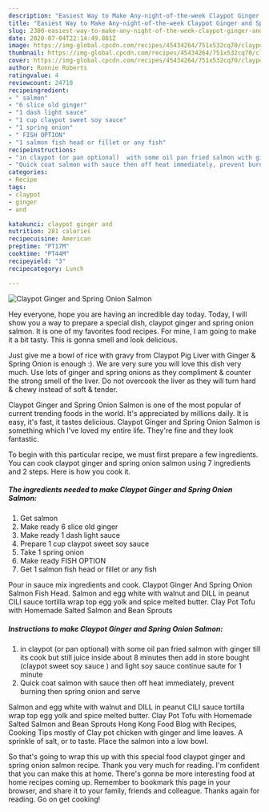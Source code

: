 ```yaml
---
description: "Easiest Way to Make Any-night-of-the-week Claypot Ginger and Spring Onion Salmon"
title: "Easiest Way to Make Any-night-of-the-week Claypot Ginger and Spring Onion Salmon"
slug: 2300-easiest-way-to-make-any-night-of-the-week-claypot-ginger-and-spring-onion-salmon
date: 2020-07-04T22:14:49.801Z
image: https://img-global.cpcdn.com/recipes/45434264/751x532cq70/claypot-ginger-and-spring-onion-salmon-recipe-main-photo.jpg
thumbnail: https://img-global.cpcdn.com/recipes/45434264/751x532cq70/claypot-ginger-and-spring-onion-salmon-recipe-main-photo.jpg
cover: https://img-global.cpcdn.com/recipes/45434264/751x532cq70/claypot-ginger-and-spring-onion-salmon-recipe-main-photo.jpg
author: Ronnie Roberts
ratingvalue: 4
reviewcount: 24710
recipeingredient:
- " salmon"
- "6 slice old ginger"
- "1 dash light sauce"
- "1 cup claypot sweet soy sauce"
- "1 spring onion"
- " FISH OPTION"
- "1 salmon fish head or fillet or any fish"
recipeinstructions:
- "in claypot (or pan optional)  with some oil pan fried salmon with ginger till its cook but still juice inside about 8 minutes  then add in store bought (claypot sweet soy sauce ) and light soy sauce continue saute  for 1 minute"
- "Quick coat salmon with sauce then off heat immediately, prevent burning  then spring onion and  serve"
categories:
- Recipe
tags:
- claypot
- ginger
- and

katakunci: claypot ginger and 
nutrition: 281 calories
recipecuisine: American
preptime: "PT17M"
cooktime: "PT44M"
recipeyield: "3"
recipecategory: Lunch

---
```



![Claypot Ginger and Spring Onion Salmon](https://img-global.cpcdn.com/recipes/45434264/751x532cq70/claypot-ginger-and-spring-onion-salmon-recipe-main-photo.jpg)

Hey everyone, hope you are having an incredible day today. Today, I will show you a way to prepare a special dish, claypot ginger and spring onion salmon. It is one of my favorites food recipes. For mine, I am going to make it a bit tasty. This is gonna smell and look delicious.

Just give me a bowl of rice with gravy from Claypot Pig Liver with Ginger &amp; Spring Onion is enough :). We are very sure you will love this dish very much. Use lots of ginger and spring onions as they compliment &amp; counter the strong smell of the liver. Do not overcook the liver as they will turn hard &amp; chewy instead of soft &amp; tender.

Claypot Ginger and Spring Onion Salmon is one of the most popular of current trending foods in the world. It's appreciated by millions daily. It is easy, it's fast, it tastes delicious. Claypot Ginger and Spring Onion Salmon is something which I've loved my entire life. They're fine and they look fantastic.


To begin with this particular recipe, we must first prepare a few ingredients. You can cook claypot ginger and spring onion salmon using 7 ingredients and 2 steps. Here is how you cook it.

<!--inarticleads1-->

##### The ingredients needed to make Claypot Ginger and Spring Onion Salmon:

1. Get  salmon
1. Make ready 6 slice old ginger
1. Make ready 1 dash light sauce
1. Prepare 1 cup claypot sweet soy sauce
1. Take 1 spring onion
1. Make ready  FISH OPTION
1. Get 1 salmon fish head or fillet or any fish


Pour in sauce mix ingredients and cook. Claypot Ginger And Spring Onion Salmon Fish Head. Salmon and egg white with walnut and DILL in peanut CILI sauce tortilla wrap top egg yolk and spice melted butter. Clay Pot Tofu with Homemade Salted Salmon and Bean Sprouts 

<!--inarticleads2-->

##### Instructions to make Claypot Ginger and Spring Onion Salmon:

1. in claypot (or pan optional)  with some oil pan fried salmon with ginger till its cook but still juice inside about 8 minutes  then add in store bought (claypot sweet soy sauce ) and light soy sauce continue saute  for 1 minute
1. Quick coat salmon with sauce then off heat immediately, prevent burning  then spring onion and  serve


Salmon and egg white with walnut and DILL in peanut CILI sauce tortilla wrap top egg yolk and spice melted butter. Clay Pot Tofu with Homemade Salted Salmon and Bean Sprouts Hong Kong Food Blog with Recipes, Cooking Tips mostly of Clay pot chicken with ginger and lime leaves. A sprinkle of salt, or to taste. Place the salmon into a low bowl. 

So that's going to wrap this up with this special food claypot ginger and spring onion salmon recipe. Thank you very much for reading. I'm confident that you can make this at home. There's gonna be more interesting food at home recipes coming up. Remember to bookmark this page in your browser, and share it to your family, friends and colleague. Thanks again for reading. Go on get cooking!
